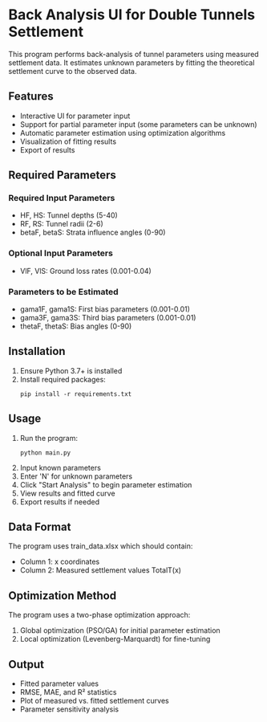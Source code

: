  # Back Analysis UI for Double Tunnels Settlement

This program performs back-analysis of tunnel parameters using measured settlement data. It estimates unknown parameters by fitting the theoretical settlement curve to the observed data.

## Features

- Interactive UI for parameter input
- Support for partial parameter input (some parameters can be unknown)
- Automatic parameter estimation using optimization algorithms
- Visualization of fitting results
- Export of results

## Required Parameters

### Required Input Parameters
- HF, HS: Tunnel depths (5-40)
- RF, RS: Tunnel radii (2-6)
- betaF, betaS: Strata influence angles (0-90)

### Optional Input Parameters
- VlF, VlS: Ground loss rates (0.001-0.04)

### Parameters to be Estimated
- gama1F, gama1S: First bias parameters (0.001-0.01)
- gama3F, gama3S: Third bias parameters (0.001-0.01)
- thetaF, thetaS: Bias angles (0-90)

## Installation

1. Ensure Python 3.7+ is installed
2. Install required packages:
   ```
   pip install -r requirements.txt
   ```

## Usage

1. Run the program:
   ```
   python main.py
   ```
2. Input known parameters
3. Enter 'N' for unknown parameters
4. Click "Start Analysis" to begin parameter estimation
5. View results and fitted curve
6. Export results if needed

## Data Format

The program uses train_data.xlsx which should contain:
- Column 1: x coordinates
- Column 2: Measured settlement values TotalT(x)

## Optimization Method

The program uses a two-phase optimization approach:
1. Global optimization (PSO/GA) for initial parameter estimation
2. Local optimization (Levenberg-Marquardt) for fine-tuning

## Output

- Fitted parameter values
- RMSE, MAE, and R² statistics
- Plot of measured vs. fitted settlement curves
- Parameter sensitivity analysis